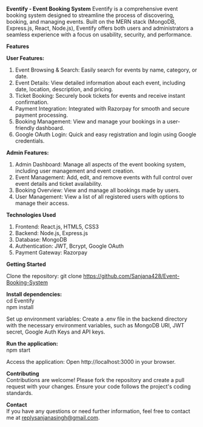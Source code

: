 **Eventify - Event Booking System**
Eventify is a comprehensive event booking system designed to streamline the process of discovering, booking, and managing events.
Built on the MERN stack (MongoDB, Express.js, React, Node.js), Eventify offers both users and administrators a seamless experience with a focus on usability, security, and performance.

**Features**

**User Features:**
1. Event Browsing & Search: Easily search for events by name, category, or date.
2. Event Details: View detailed information about each event, including date, location, description, and pricing.
3. Ticket Booking: Securely book tickets for events and receive instant confirmation.
4. Payment Integration: Integrated with Razorpay for smooth and secure payment processing.
5. Booking Management: View and manage your bookings in a user-friendly dashboard.
6. Google OAuth Login: Quick and easy registration and login using Google credentials.
   
**Admin Features:**
1. Admin Dashboard: Manage all aspects of the event booking system, including user management and event creation.
2. Event Management: Add, edit, and remove events with full control over event details and ticket availability.
3. Booking Overview: View and manage all bookings made by users.
4. User Management: View a list of all registered users with options to manage their access.

**Technologies Used**

1. Frontend: React.js, HTML5, CSS3
2. Backend: Node.js, Express.js
3. Database: MongoDB
4. Authentication: JWT, Bcrypt, Google OAuth
5. Payment Gateway: Razorpay

**Getting Started**

Clone the repository:
git clone https://github.com/Sanjana428/Event-Booking-System
 
**Install dependencies:**<br>
cd Eventify<br>
npm install

Set up environment variables: Create a .env file in the backend directory with the necessary environment variables, such as MongoDB URI, JWT secret, Google Auth Keys and API keys.

**Run the application:**<br>
npm start
  
Access the application: Open http://localhost:3000 in your browser.

**Contributing**<br>
Contributions are welcome! Please fork the repository and create a pull request with your changes. Ensure your code follows the project's coding standards.

**Contact**<br>
If you have any questions or need further information, feel free to contact me at replysanjanasingh@gmail.com.

